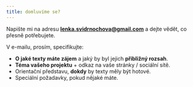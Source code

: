 ```yaml
---
title: domluvíme se?
---
```

Napište mi na adresu **lenka.svidrnochova@gmail.com** a dejte vědět, co přesně potřebujete.

V e-mailu, prosím, specifikujte:

* **O jaké texty máte zájem** a jaký by byl jejich **přibližný rozsah**.
* **Téma vašeho projektu** + odkaz na vaše stránky / sociální sítě.
* Orientační představu, **dokdy** by texty měly být hotové.
* Speciální požadavky, pokud nějaké máte.
